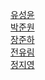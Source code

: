 [유성윤](https://github.com/3x-haust)
<br/>
[박준원](https://github.com/nck90)
<br/>
[장준하](https://github.com/jjhox)
<br/>
[전유림](https://github.com/yourim08)
<br/>
[정지영]()
